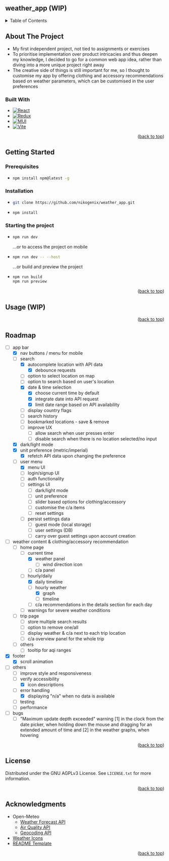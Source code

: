 <!-- README Template thanks to: https://github.com/othneildrew/Best-README-Template -->

<a name="readme-top"></a>

<!-- TABLE OF CONTENTS -->

## weather_app (WIP)

<div>
    <details>
      <summary>Table of Contents</summary>
      <ul>
        <li><a href="#about-the-project">About The Project</a></li>
        <li><a href="#getting-started">Getting Started</a></li>
        <li><a href="#usage">Usage</a></li>
        <li><a href="#roadmap">Roadmap</a></li>
        <li><a href="#license">License</a></li>
        <li><a href="#acknowledgments">Acknowledgments</a></li>
      </ul>
    </details>
</div>

<!-- ABOUT THE PROJECT -->

## About The Project

-   My first independent project, not tied to assignments or exercises
-   To prioritise implementation over product intricacies and thus deepen my knowledge, I decided to go for a common web app idea, rather than diving into a more unique project right away
-   The creative side of things is still important for me, so I thought to customise my app by offering clothing and accessory recommendations based on weather parameters, which can be customised in the user preferences

### Built With

<!-- BADGES -->
<!-- https://ileriayo.github.io/markdown-badges/ -->

-   [![React](https://img.shields.io/badge/React-20232A?style=for-the-badge&logo=react&logoColor=61DAFB)](https://react.dev/)
-   [![Redux](https://img.shields.io/badge/redux-%23593d88.svg?style=for-the-badge&logo=redux&logoColor=white)](https://redux-toolkit.js.org/)
-   [![MUI](https://img.shields.io/badge/Material_UI-%230081CB.svg?style=for-the-badge&logo=mui&logoColor=white)](https://mui.com/)
-   [![Vite](https://img.shields.io/badge/vite-%23646CFF.svg?style=for-the-badge&logo=vite&logoColor=white)](https://vitejs.dev/)

<p align="right">(<a href="#readme-top">back to top</a>)</p>

<!-- GETTING STARTED -->

## Getting Started

### Prerequisites

-   ```sh
    npm install npm@latest -g
    ```

### Installation

-   ```sh
    git clone https://github.com/nikogenix/weather_app.git
    ```
-   ```sh
    npm install
    ```

### Starting the project

-   ```sh
    npm run dev
    ```

    ...or to access the project on mobile

-   ```sh
    npm run dev -- --host
    ```

    ...or build and preview the project

-   ```sh
    npm run build
    npm run preview
    ```

<p align="right">(<a href="#readme-top">back to top</a>)</p>

<!-- USAGE EXAMPLES -->

## Usage (WIP)

<p align="right">(<a href="#readme-top">back to top</a>)</p>

<!-- ROADMAP -->

## Roadmap

-   [ ] app bar
    -   [x] nav buttons / menu for mobile
    -   [ ] search
        -   [x] autocomplete location with API data
            -   [x] debounce requests
        -   [ ] option to select location on map
        -   [ ] option to search based on user's location
        -   [x] date & time selection
            -   [x] choose current time by default
            -   [x] integrate date into API request
            -   [x] limit date range based on API availability
        -   [ ] display country flags
        -   [ ] search history
        -   [ ] bookmarked locations - save & remove
        -   [ ] improve UX
            -   [ ] allow search when user presses enter
            -   [ ] disable search when there is no location selected/no input
    -   [x] dark/light mode
    -   [x] unit preference (metric/imperial)
        -   [x] refetch API data upon changing the preference
    -   [ ] user menu
        -   [x] menu UI
        -   [ ] login/signup UI
        -   [ ] auth functionality
        -   [ ] settings UI
            -   [ ] dark/light mode
            -   [ ] unit preference
            -   [ ] slider based options for clothing/accessory
            -   [ ] customise the c/a items
            -   [ ] reset settings
        -   [ ] persist settings data
            -   [ ] guest mode (local storage)
            -   [ ] user settings (DB)
            -   [ ] carry over guest settings upon account creation
-   [ ] weather content & clothing/accessory recommendation
    -   [ ] home page
        -   [ ] current time
            -   [x] weather panel
                -   [ ] wind direction icon
            -   [ ] c/a panel
        -   [ ] hourly/daily
            -   [x] daily timeline
            -   [ ] hourly weather
                -   [x] graph
                -   [ ] timeline
            -   [ ] c/a recommendations in the details section for each day
        -   [ ] warnings for severe weather conditions
    -   [ ] trip page
        -   [ ] store multiple search results
        -   [ ] option to remove one/all
        -   [ ] display weather & c/a next to each trip location
        -   [ ] c/a overview panel for the whole trip
    -   [ ] others
        -   [ ] tooltip for aqi ranges
-   [x] footer
    -   [x] scroll animation
-   [ ] others
    -   [ ] improve style and responsiveness
    -   [ ] verify accessibility
        -   [x] icon descriptions
    -   [ ] error handling
        -   [x] displaying "n/a" when no data is available
    -   [ ] testing
    -   [ ] performance
-   [ ] bugs
    -   [ ] "Maximum update depth exceeded" warning [1] in the clock from the date picker, when holding down the mouse and dragging for an extended amount of time and [2] in the weather graphs, when hovering

<p align="right">(<a href="#readme-top">back to top</a>)</p>

<!-- LICENSE -->

## License

Distributed under the GNU AGPLv3 License. See `LICENSE.txt` for more information.

<p align="right">(<a href="#readme-top">back to top</a>)</p>

<!-- ACKNOWLEDGMENTS -->

## Acknowledgments

-   Open-Meteo
    -   [Weather Forecast API](https://open-meteo.com/en/docs)
    -   [Air Quality API](https://open-meteo.com/en/docs/air-quality-api)
    -   [Geocoding API](https://open-meteo.com/en/docs/geocoding-api)
-   [Weather Icons](https://erikflowers.github.io/weather-icons/)
-   [README Template](https://github.com/othneildrew/Best-README-Template)

<p align="right">(<a href="#readme-top">back to top</a>)</p>
